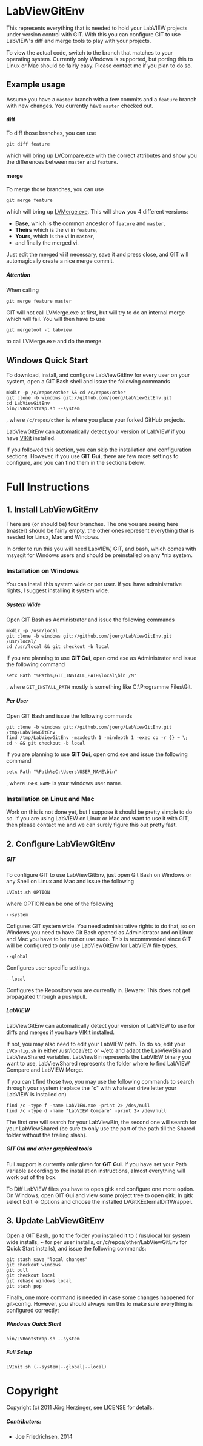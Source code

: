 LabViewGitEnv
=============

This represents everything that is needed to hold your LabVIEW projects under version control with GIT. With this you can configure GIT to use LabVIEW's diff and merge tools to play with your projects.

To view the actual code, switch to the branch that matches to your operating system. Currently only Windows is supported, but porting this to Linux or Mac should be fairly easy. Please contact me if you plan to do so.

## Example usage

Assume you have a `master` branch with a few commits and a `feature` branch with new changes. You currently have `master` checked out.

#### diff

To diff those branches, you can use

	git diff feature

which will bring up [LVCompare.exe](http://zone.ni.com/reference/en-XX/help/371361G-01/lvhowto/configlvcomp_thirdparty/) with the correct attributes and show you the differences between `master` and `feature`.

#### merge

To merge those branches, you can use

	git merge feature

which will bring up [LVMerge.exe](http://zone.ni.com/reference/en-XX/help/371361G-01/lvhowto/configmerge_thirdparty/). This will show you 4 different versions:

* **Base**, which is the common ancestor of `feature` and `master`,
* **Theirs** which is the vi in `feature`,
* **Yours**, which is the vi in `master`,
* and finally the merged vi.

Just edit the merged vi if necessary, save it and press close, and GIT will automagically create a nice merge commit.

##### Attention

When calling

	git merge feature master

GIT will not call LVMerge.exe at first, but will try to do an internal merge which will fail. You will then have to use

	git mergetool -t labview

to call LVMerge.exe and do the merge.

## Windows Quick Start

To download, install, and configure LabViewGitEnv for every user on your system, open a GIT Bash shell and issue the following commands

	mkdir -p /c/repos/other && cd /c/repos/other
	git clone -b windows git://github.com/joerg/LabViewGitEnv.git
	cd LabViewGitEnv
	bin/LVBootstrap.sh --system

, where `/c/repos/other` is where you place your forked GitHub projects.

LabViewGitEnv can automatically detect your version of LabVIEW if you have [VIKit](https://github.com/wireddown/VIKit) installed.

If you followed this section, you can skip the installation and configuration sections. However, if you use **GIT Gui**, there are few more settings to configure, and you can find them in the sections below.

Full Instructions
=================

## 1. Install LabViewGitEnv

There are (or should be) four branches. The one you are seeing here (master) should be fairly empty, the other ones represent everything that is needed for Linux, Mac and Windows.

In order to run this you will need LabVIEW, GIT, and bash, which comes with msysgit for Windows users and should be preinstalled on any *nix system.

### Installation on Windows

You can install this system wide or per user. If you have administrative rights, I suggest installing it system wide.

##### System Wide

Open GIT Bash as Administrator and issue the following commands

	mkdir -p /usr/local
	git clone -b windows git://github.com/joerg/LabViewGitEnv.git /usr/local/
	cd /usr/local && git checkout -b local

If you are planning to use **GIT Gui**, open cmd.exe as Administrator and issue the following command

	setx Path "%Path%;GIT_INSTALL_PATH\local\bin /M"

, where `GIT_INSTALL_PATH` mostly is something like C:\Programme Files\Git.
	
##### Per User

Open GIT Bash and issue the following commands

	git clone -b windows git://github.com/joerg/LabViewGitEnv.git /tmp/LabViewGitEnv
	find /tmp/LabViewGitEnv -maxdepth 1 -mindepth 1 -exec cp -r {} ~ \;
	cd ~ && git checkout -b local

If you are planning to use **GIT Gui**, open cmd.exe and issue the following command

	setx Path "%Path%;C:\Users\USER_NAME\bin"

, where `USER_NAME` is your windows user name.

### Installation on Linux and Mac

Work on this is not done yet, but I suppose it should be pretty simple to do so. If you are using LabVIEW on Linux or Mac and want to use it with GIT, then please contact me and we can surely figure this out pretty fast.

## 2. Configure LabViewGitEnv

##### GIT

To configure GIT to use LabViewGitEnv, just open Git Bash on Windows or any Shell on Linux and Mac and issue the following

	LVInit.sh OPTION

where OPTION can be one of the following

	--system
Cofigures GIT system wide. You need administrative rights to do that, so on Windows you need to have Git Bash opened as Administrator and on Linux and Mac you have to be root or use sudo. This is recommended since GIT will be configured to only use LabViewGitEnv for LabVIEW file types.

	--global
Configures user specific settings.

	--local
Configures the Repository you are currently in. Beware: This does not get propagated through a push/pull.

##### LabVIEW

LabViewGitEnv can automatically detect your version of LabVIEW to use for diffs and merges if you have [VIKit](https://github.com/wireddown/VIKit) installed.

If not, you may also need to edit your LabVIEW path. To do so, edit your `LVConfig.sh` in either /usr/local/etc or ~/etc and adapt the LabViewBin and LabViewShared variables. LabViewBin represents the LabVIEW binary you want to use, LabViewShared represents the folder where to find LabVIEW Compare and LabVIEW Merge. 

If you can't find those two, you may use the following commands to search through your system (replace the "c" with whatever drive letter your LabVIEW is installed on)

	find /c -type f -name LabVIEW.exe -print 2> /dev/null
	find /c -type d -name "LabVIEW Compare" -print 2> /dev/null

The first one will search for your LabViewBin, the second one will search for your LabViewShared (be sure to only use the part of the path till the Shared folder without the trailing slash).

##### GIT Gui and other graphical tools

Full support is currently only given for **GIT Gui**. If you have set your Path variable according to the installation instructions, almost everything will work out of the box.

To Diff LabVIEW files you have to open gitk and configure one more option. On Windows, open GIT Gui and view some project tree to open gitk. In gitk select Edit -> Options and choose the installed LVGitKExternalDiffWrapper.

## 3. Update LabViewGitEnv

Open a GIT Bash, go to the folder you installed it to ( /usr/local for system wide installs, ~ for per user installs, or /c/repos/other/LabViewGitEnv for Quick Start installs), and issue the following commands:

	git stash save "local changes"
	git checkout windows
	git pull
	git checkout local
	git rebase windows local
	git stash pop

Finally, one more command is needed in case some changes happened for git-config. However, you should always run this to make sure everything is configured correctly:

##### Windows Quick Start

	bin/LVBootstrap.sh --system

##### Full Setup

	LVInit.sh (--system|--global|--local)

Copyright
=========

Copyright (c) 2011 Jörg Herzinger, see LICENSE for details.

##### Contributors:

* Joe Friedrichsen, 2014
